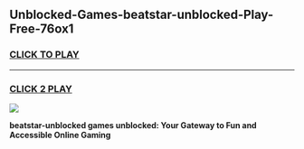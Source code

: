 
## Unblocked-Games-beatstar-unblocked-Play-Free-76ox1
<h3>
<a href="https://premium76.site?title=beatstar-unblocked&ref=23A">CLICK TO PLAY</a></h3>
<hr>

<h3>
<a href="https://premium76.site?title=beatstar-unblocked&ref=23A">CLICK 2 PLAY</a>
  
</h3>

<a href="https://premium76.site?title=beatstar-unblocked&ref=23A"><img src="https://clearcache.store/games.png"></a>


**beatstar-unblocked games unblocked: Your Gateway to Fun and Accessible Online Gaming**
